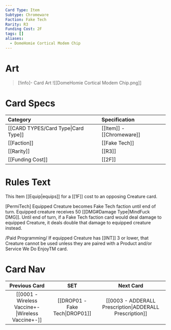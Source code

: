 ```yaml
---
Card Type: Item
Subtype: Chromeware
Faction: Fake Tech
Rarity: R3
Funding Cost: 2F
tags: []
aliases:
  - DomeHomie Cortical Modem Chip
---
```

# Art

> [!info]- Card Art
> ![[DomeHomie Cortical Modem Chip.png]]

# Card Specs

| Category | Specification| 
| :--- | :--- |
| [[CARD TYPES/Card Type\|Card Type]] | [[Item]] - [[Chromeware]] |  
| [[Faction]] | [[Fake Tech]] | 
| [[Rarity]] | [[R3]]  |
| [[Funding Cost]] | [[2F]] |  

# Rules Text  

This Item [[Equip|equips]] for a [[1F]] cost to an opposing Creature card.  

[PermiTech] Equipped Creature becomes Fake Tech faction until end of turn. 
Equipped creature receives 50 [[DMG#Damage Type|MindFuck DMG]]. 
Until end of turn, if a Fake Tech faction card would deal damage to equipped Creature, it deals double that damage to equipped creature instead.  

/Paid Programming/ If equipped Creature has [[INT]] 3 or lower, that Creature cannot be used unless they are paired with a Product and/or Service We Do EnjoyTM card.  


# Card Nav

| Previous Card | SET | Next Card |
| :-----:| :-----: | :-----: |
| [[0001 - Wireless Vaccine+-\|Wireless Vaccine+-]] | [[DROP01 - Fake Tech\|DROP01]] | [[0003 - ADDERALL Prescription\|ADDERALL Prescription]] |


